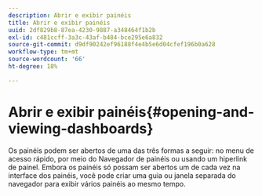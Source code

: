 ```yaml
---
description: Abrir e exibir painéis
title: Abrir e exibir painéis
uuid: 2df829b8-87ea-4230-9887-a348464f1b2b
exl-id: c481ccff-3a3c-43af-b484-bce295e6a832
source-git-commit: d9df90242ef96188f4e4b5e6d04cfef196b0a628
workflow-type: tm+mt
source-wordcount: '66'
ht-degree: 18%

---
```


# Abrir e exibir painéis{#opening-and-viewing-dashboards}

Os painéis podem ser abertos de uma das três formas a seguir: no menu de acesso rápido, por meio do Navegador de painéis ou usando um hiperlink de painel. Embora os painéis só possam ser abertos um de cada vez na interface dos painéis, você pode criar uma guia ou janela separada do navegador para exibir vários painéis ao mesmo tempo.
